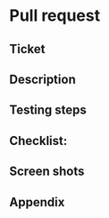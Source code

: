 # Pull request

## Ticket

<!--What ticket does this PR reference?-->

## Description

<!--A description of the work completed. Could be long-form, a list, etc.-->

## Testing steps

<!--Optional list of project specific testing (directed at QA)-->

## Checklist:

<!--Optional list of project specific tasks.-->

## Screen shots 

<!--Optional screen shots-->

## Appendix

<!--links to documentation etc -->